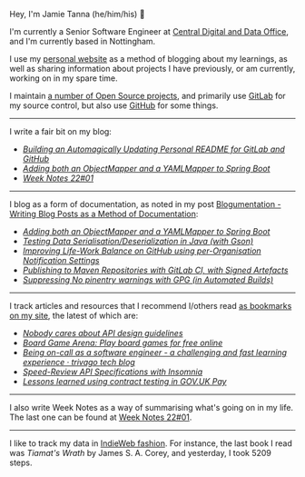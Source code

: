 Hey, I'm Jamie Tanna (he/him/his) 👋

I'm currently a Senior Software Engineer at [Central Digital and Data Office](https://www.gov.uk/government/organisations/central-digital-and-data-office), and I'm currently based in Nottingham.

I use my [personal website](https://www.jvt.me/) as a method of blogging about my learnings, as well as sharing information about projects I have previously, or am currently, working on in my spare time.

I maintain [a number of Open Source projects](https://www.jvt.me/open-source/), and primarily use [GitLab](https://gitlab.com/jamietanna) for my source control, but also use [GitHub](https://github.com/jamietanna) for some things.

---

I write a fair bit on my blog:


- [_Building an Automagically Updating Personal README for GitLab and GitHub_](https://www.jvt.me/posts/2022/01/12/autogenerated-profile-readme/)
- [_Adding both an ObjectMapper and a YAMLMapper to Spring Boot_](https://www.jvt.me/posts/2022/01/10/jackson-yaml-json/)
- [_Week Notes 22#01_](https://www.jvt.me/week-notes/2022/01/)

---

I blog as a form of documentation, as noted in my post [Blogumentation - Writing Blog Posts as a Method of Documentation](https://www.jvt.me/posts/2017/06/25/blogumentation/):


- [_Adding both an ObjectMapper and a YAMLMapper to Spring Boot_](https://www.jvt.me/posts/2022/01/10/jackson-yaml-json/)
- [_Testing Data Serialisation/Deserialization in Java (with Gson)_](https://www.jvt.me/posts/2022/01/07/testing-json-gson/)
- [_Improving Life-Work Balance on GitHub using per-Organisation Notification Settings_](https://www.jvt.me/posts/2022/01/06/git-ref-github-pull-requests/)
- [_Publishing to Maven Repositories with GitLab CI, with Signed Artefacts_](https://www.jvt.me/posts/2022/01/04/gitlab-ci-maven-signing-publish/)
- [_Suppressing No pinentry warnings with GPG (in Automated Builds)_](https://www.jvt.me/posts/2022/01/04/gpg-pinentry-loopback/)

---

I track articles and resources that I recommend I/others read [as bookmarks on my site](https://www.jvt.me/kind/bookmarks/), the latest of which are:


- [_Nobody cares about API design guidelines_](https://apihandyman.io/nobody-cares-about-api-design-guidelines/)
- [_Board Game Arena: Play board games for free online_](https://en.boardgamearena.com/)
- [_Being on-call as a software engineer - a challenging and fast learning experience · trivago tech blog_](https://tech.trivago.com/2022/01/12/being-on-call-as-a-software-engineer-a-challenging-and-fast-learning-experience/)
- [_Speed-Review API Specifications with Insomnia_](https://konghq.com/blog/api-specifications/)
- [_Lessons learned using contract testing in GOV.UK Pay_](https://technology.blog.gov.uk/2019/01/29/lessons-learnt-using-contract-testing-in-gov-uk-pay/)

---

I also write Week Notes as a way of summarising what's going on in my life. The last one can be found at [Week Notes 22#01](https://www.jvt.me/week-notes/2022/01/).

---

I like to track my data in [IndieWeb fashion](https://indieweb.org/why). For instance, the last book I read was _Tiamat's Wrath_ by James S. A. Corey, and yesterday, I took 5209 steps.

